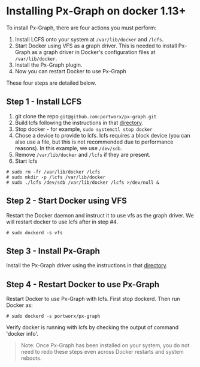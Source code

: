 # Installing Px-Graph on docker 1.13+

To install Px-Graph, there are four actions you must perform:

1. Install LCFS onto your system at `/var/lib/docker` and `/lcfs`.
2. Start Docker using VFS as a graph driver.  This is needed to install Px-Graph as a graph driver in Docker's configuration files at `/var/lib/docker`.
3. Install the Px-Graph plugin.
4. Now you can restart Docker to use Px-Graph

These four steps are detailed below.

##  Step 1 - Install LCFS
1. git clone the repo `git@github.com:portworx/px-graph.git`
2. Build lcfs following the instructions in that [directory](https://github.com/portworx/px-graph/blob/master/lcfs/README.md).
3. Stop docker - for example, `sudo systemctl stop docker`
4. Chose a device to provide to lcfs.  lcfs requires a block device (you can also use a file, but this is not recommended due to performance reasons).  In this example, we use `/dev/sdb`.
5. Remove `/var/lib/docker` and `/lcfs` if they are present.
6. Start lcfs
```
# sudo rm -fr /var/lib/docker /lcfs
# sudo mkdir -p /lcfs /var/lib/docker
# sudo ./lcfs /dev/sdb /var/lib/docker /lcfs >/dev/null &
```

## Step 2 - Start Docker using VFS
Restart the Docker daemon and instruct it to use vfs as the graph driver.  We will restart docker to use lcfs after in step #4.
```
# sudo dockerd -s vfs
```

## Step 3 - Install Px-Graph
Install the Px-Graph driver using the instructions in that [directory](https://github.com/portworx/px-graph/tree/master/plugin/README.md).

## Step 4 - Restart Docker to use Px-Graph
Restart Docker to use Px-Graph with lcfs.  First stop dockerd.  Then run Docker as:
```
# sudo dockerd -s portworx/px-graph
```

Verify docker is running with lcfs by checking the output of command 'docker info'.


> Note: Once Px-Graph has been installed on your system, you do not need to redo these steps even across Docker restarts and system reboots.
